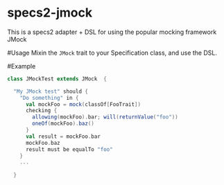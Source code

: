specs2-jmock
============

This is a specs2 adapter + DSL for using the popular mocking framework JMock

#Usage
Mixin the `JMock` trait to your Specification class, and use the DSL.

#Example
```Scala
class JMockTest extends JMock  {

  "My JMock test" should { 
    "Do something" in {
      val mockFoo = mock(classOf[FooTrait])
      checking {
        allowing(mockFoo).bar; will(returnValue("foo"))
        oneOf(mockFoo).baz()
      }
      val result = mockFoo.bar
      mockFoo.baz
      result must be equalTo "foo"
    }
    ...
    
  }
```
  
  
